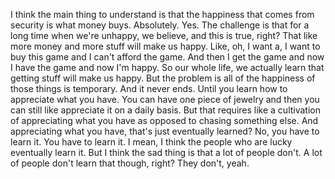  I think the main thing to understand is that the happiness that comes from security is what money buys. Absolutely. Yes. The challenge is that for a long time when we're unhappy, we believe, and this is true, right? That like more money and more stuff will make us happy. Like, oh, I want a, I want to buy this game and I can't afford the game. And then I get the game and now I have the game and now I'm happy. So our whole life, we actually learn that getting stuff will make us happy. But the problem is all of the happiness of those things is temporary. And it never ends. Until you learn how to appreciate what you have. You can have one piece of jewelry and then you can still like appreciate it on a daily basis. But that requires like a cultivation of appreciating what you have as opposed to chasing something else. And appreciating what you have, that's just eventually learned? No, you have to learn it. You have to learn it. I mean, I think the people who are lucky eventually learn it. But I think the sad thing is that a lot of people don't. A lot of people don't learn that though, right? They don't, yeah.
